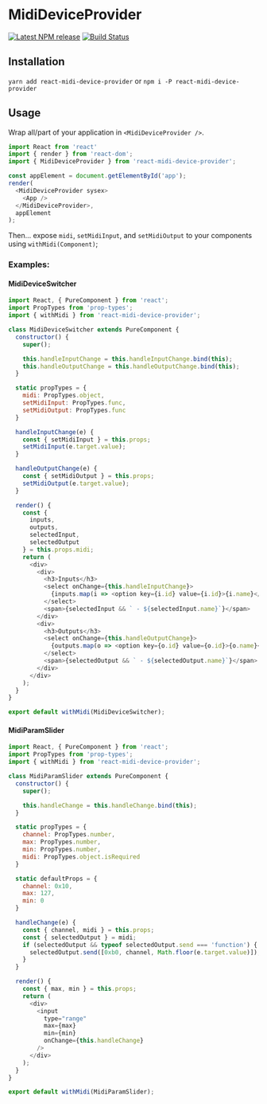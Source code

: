 # MidiDeviceProvider

[![Latest NPM release][npm-badge]][npm-badge-url]
[![Build Status][travis-badge]][travis-badge-url]

## Installation

`yarn add react-midi-device-provider` or `npm i -P react-midi-device-provider`

## Usage

Wrap all/part of your application in `<MidiDeviceProvider />`.

```javascript
import React from 'react'
import { render } from 'react-dom';
import { MidiDeviceProvider } from 'react-midi-device-provider';

const appElement = document.getElementById('app');
render(
  <MidiDeviceProvider sysex>
    <App />
  </MidiDeviceProvider>,
  appElement
);
```

Then... expose `midi`, `setMidiInput`, and `setMidiOutput` to your components using `withMidi(Component)`;

### Examples:

#### MidiDeviceSwitcher
```javascript
import React, { PureComponent } from 'react';
import PropTypes from 'prop-types';
import { withMidi } from 'react-midi-device-provider';

class MidiDeviceSwitcher extends PureComponent {
  constructor() {
    super();

    this.handleInputChange = this.handleInputChange.bind(this);
    this.handleOutputChange = this.handleOutputChange.bind(this);
  }

  static propTypes = {
    midi: PropTypes.object,
    setMidiInput: PropTypes.func,
    setMidiOutput: PropTypes.func
  }

  handleInputChange(e) {
    const { setMidiInput } = this.props;
    setMidiInput(e.target.value);
  }

  handleOutputChange(e) {
    const { setMidiOutput } = this.props;
    setMidiOutput(e.target.value);
  }

  render() {
    const {
      inputs,
      outputs,
      selectedInput,
      selectedOutput
    } = this.props.midi;
    return (
      <div>
        <div>
          <h3>Inputs</h3>
          <select onChange={this.handleInputChange}>
            {inputs.map(i => <option key={i.id} value={i.id}>{i.name}</option>)}
          </select>
          <span>{selectedInput && ` - ${selectedInput.name}`}</span>
        </div>
        <div>
          <h3>Outputs</h3>
          <select onChange={this.handleOutputChange}>
            {outputs.map(o => <option key={o.id} value={o.id}>{o.name}</option>)}
          </select>
          <span>{selectedOutput && ` - ${selectedOutput.name}`}</span>
        </div>
      </div>
    );
  }
}

export default withMidi(MidiDeviceSwitcher);
```

#### MidiParamSlider
```javascript
import React, { PureComponent } from 'react';
import PropTypes from 'prop-types';
import { withMidi } from 'react-midi-device-provider';

class MidiParamSlider extends PureComponent {
  constructor() {
    super();

    this.handleChange = this.handleChange.bind(this);
  }

  static propTypes = {
    channel: PropTypes.number,
    max: PropTypes.number,
    min: PropTypes.number,
    midi: PropTypes.object.isRequired
  }

  static defaultProps = {
    channel: 0x10,
    max: 127,
    min: 0
  }

  handleChange(e) {
    const { channel, midi } = this.props;
    const { selectedOutput } = midi;
    if (selectedOutput && typeof selectedOutput.send === 'function') {
      selectedOutput.send([0xb0, channel, Math.floor(e.target.value)]);
    }
  }

  render() {
    const { max, min } = this.props;
    return (
      <div>
        <input
          type="range"
          max={max}
          min={min}
          onChange={this.handleChange}
        />
      </div>
    );
  }
}

export default withMidi(MidiParamSlider);
```

[npm-badge]: https://img.shields.io/npm/v/react-midi-device-provider.svg
[npm-badge-url]: https://www.npmjs.com/package/react-midi-device-provider
[travis-badge]: https://travis-ci.org/halvves/react-midi-device-provider.svg?branch=master
[travis-badge-url]: https://travis-ci.org/halvves/react-midi-device-provider
